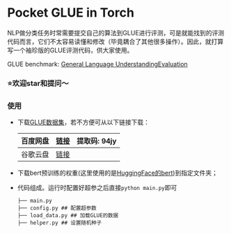 # Pocket GLUE in Torch

NLP做分类任务时常需要提交自己的算法到GLUE进行评测，可是就能找到的评测代码而言，它们不太容易读懂和修改（毕竟耦合了其他很多操作）。因此，就打算写一个袖珍版的GLUE评测代码，供大家使用。

GLUE benchmark: [General Language UnderstandingEvaluation](https://gluebenchmark.com/)

  

### ⭐️欢迎star和提问～

  
### 使用

- 下载[GLUE数据集](https://gluebenchmark.com/)，若不方便可从以下链接下载：

  |百度网盘    |  [链接](https://pan.baidu.com/s/1Q4UyQW8AVR1smRxnEhFFKg)|提取码: 94jy |
  | --- | --- | --- |
  |  谷歌云盘   |   [链接]()  |     |


- 下载bert预训练的权重(这里使用的是[HuggingFace的bert](https://huggingface.co/bert-base-uncased))到指定文件夹；

- 代码组成。运行时配置好超参之后直接`python main.py`即可
  ```
  ├── main.py
  ├── config.py ## 配置超参数  
  ├── load_data.py ## 加载GLUE的数据
  ├── helper.py ## 设置随机种子
  ```
